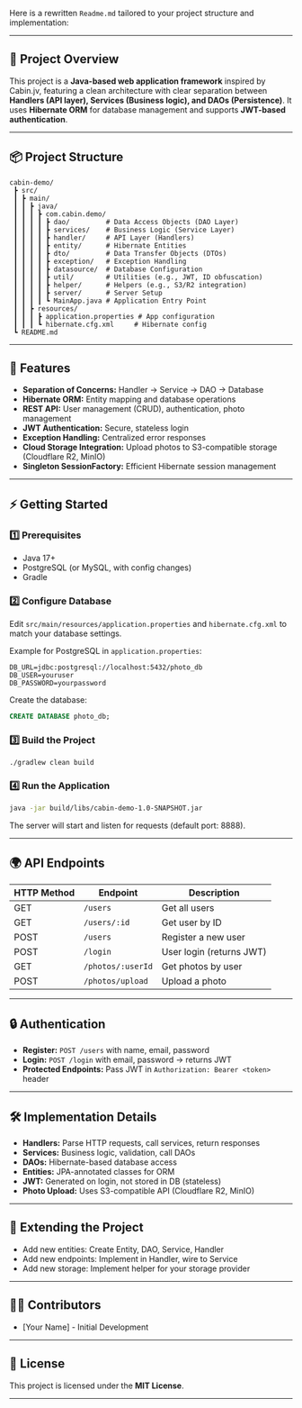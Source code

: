 Here is a rewritten `Readme.md` tailored to your project structure and implementation:

---

## 🚀 Project Overview

This project is a **Java-based web application framework** inspired by Cabin.jv, featuring a clean architecture with clear separation between **Handlers (API layer), Services (Business logic), and DAOs (Persistence)**. It uses **Hibernate ORM** for database management and supports **JWT-based authentication**.

---

## 📦 Project Structure

```
cabin-demo/
 ┣ src/
 ┃ ┣ main/
 ┃ ┃ ┣ java/
 ┃ ┃ ┃ ┣ com.cabin.demo/
 ┃ ┃ ┃ ┃ ┣ dao/         # Data Access Objects (DAO Layer)
 ┃ ┃ ┃ ┃ ┣ services/    # Business Logic (Service Layer)
 ┃ ┃ ┃ ┃ ┣ handler/     # API Layer (Handlers)
 ┃ ┃ ┃ ┃ ┣ entity/      # Hibernate Entities
 ┃ ┃ ┃ ┃ ┣ dto/         # Data Transfer Objects (DTOs)
 ┃ ┃ ┃ ┃ ┣ exception/   # Exception Handling
 ┃ ┃ ┃ ┃ ┣ datasource/  # Database Configuration
 ┃ ┃ ┃ ┃ ┣ util/        # Utilities (e.g., JWT, ID obfuscation)
 ┃ ┃ ┃ ┃ ┣ helper/      # Helpers (e.g., S3/R2 integration)
 ┃ ┃ ┃ ┃ ┣ server/      # Server Setup
 ┃ ┃ ┃ ┃ ┗ MainApp.java # Application Entry Point
 ┃ ┃ ┣ resources/
 ┃ ┃ ┃ ┣ application.properties # App configuration
 ┃ ┃ ┃ ┗ hibernate.cfg.xml     # Hibernate config
 ┗ README.md
```

---

## 🔹 Features

- **Separation of Concerns:** Handler → Service → DAO → Database
- **Hibernate ORM:** Entity mapping and database operations
- **REST API:** User management (CRUD), authentication, photo management
- **JWT Authentication:** Secure, stateless login
- **Exception Handling:** Centralized error responses
- **Cloud Storage Integration:** Upload photos to S3-compatible storage (Cloudflare R2, MinIO)
- **Singleton SessionFactory:** Efficient Hibernate session management

---

## ⚡ Getting Started

### 1️⃣ Prerequisites

- Java 17+
- PostgreSQL (or MySQL, with config changes)
- Gradle

### 2️⃣ Configure Database

Edit `src/main/resources/application.properties` and `hibernate.cfg.xml` to match your database settings.

Example for PostgreSQL in `application.properties`:
```
DB_URL=jdbc:postgresql://localhost:5432/photo_db
DB_USER=youruser
DB_PASSWORD=yourpassword
```

Create the database:
```sql
CREATE DATABASE photo_db;
```

### 3️⃣ Build the Project

```bash
./gradlew clean build
```

### 4️⃣ Run the Application

```bash
java -jar build/libs/cabin-demo-1.0-SNAPSHOT.jar
```

The server will start and listen for requests (default port: 8888).

---

## 🌍 API Endpoints

| HTTP Method | Endpoint           | Description                |
|-------------|--------------------|----------------------------|
| GET         | `/users`           | Get all users              |
| GET         | `/users/:id`       | Get user by ID             |
| POST        | `/users`           | Register a new user        |
| POST        | `/login`           | User login (returns JWT)   |
| GET         | `/photos/:userId`  | Get photos by user         |
| POST        | `/photos/upload`   | Upload a photo             |

---

## 🔒 Authentication

- **Register:** `POST /users` with name, email, password
- **Login:** `POST /login` with email, password → returns JWT
- **Protected Endpoints:** Pass JWT in `Authorization: Bearer <token>` header

---

## 🛠 Implementation Details

- **Handlers:** Parse HTTP requests, call services, return responses
- **Services:** Business logic, validation, call DAOs
- **DAOs:** Hibernate-based database access
- **Entities:** JPA-annotated classes for ORM
- **JWT:** Generated on login, not stored in DB (stateless)
- **Photo Upload:** Uses S3-compatible API (Cloudflare R2, MinIO)

---

## 🧩 Extending the Project

- Add new entities: Create Entity, DAO, Service, Handler
- Add new endpoints: Implement in Handler, wire to Service
- Add new storage: Implement helper for your storage provider

---

## 👨‍💻 Contributors

- [Your Name] - Initial Development

---

## 📄 License

This project is licensed under the **MIT License**.

---